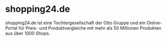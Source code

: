 
# shopping24.de

<div class="container-toc"></div>

shopping24.de ist eine Tochtergesellschaft der Otto Gruppe und ein Online-Portal für Preis- und Produktvergleiche mit mehr als 50 Millionen Produkten aus über 1000 Shops.